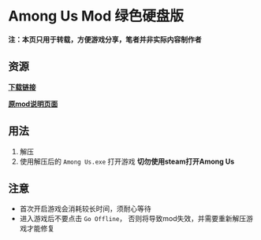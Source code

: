 # Among Us Mod 绿色硬盘版

**注：本页只用于转载，方便游戏分享，笔者并非实际内容制作者**

## 资源

**[下载链接](https://drive.google.com/file/d/1GfKbIJYoo2sHQgOrpyIXcQs_QgfjBK74/view?usp=sharing)**

**[原mod说明页面](https://www.curseforge.com/among-us/all-mods/town-of-impostors)**

## 用法

1. 解压
2. 使用解压后的 `Among Us.exe` 打开游戏 **切勿使用steam打开Among Us**

## 注意

* 首次开启游戏会消耗较长时间，须耐心等待
* 进入游戏后不要点击 `Go Offline`， 否则将导致mod失效，并需要重新解压游戏才能修复
